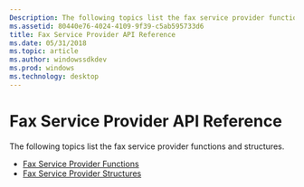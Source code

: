 ```yaml
---
Description: The following topics list the fax service provider functions and structures.
ms.assetid: 80440e76-4024-4109-9f39-c5ab595733d6
title: Fax Service Provider API Reference
ms.date: 05/31/2018
ms.topic: article
ms.author: windowssdkdev
ms.prod: windows
ms.technology: desktop
---
```


# Fax Service Provider API Reference

The following topics list the fax service provider functions and structures.

-   [Fax Service Provider Functions](-mfax-fax-service-provider-functions.md)
-   [Fax Service Provider Structures](-mfax-fax-service-provider-structures.md)

 

 



